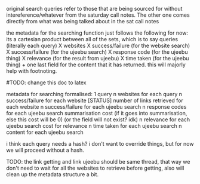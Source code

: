 original search queries refer to those that are being sourced for without intereference/whatever from the saturday call notes. The other one comes directly from what was being talked about in the sat call notes

the metadata for the searching function just follows the following for now:
its a cartesian product between all of the sets, which is to say
queries (literally each query) X websites X success/failure (for the website search) X success/failure (for the ujeebu search) X response code (for the ujeebu thing) X relevance (for the result from ujeebu) X time taken (for the ujeebu thing) + one last field for the content that it has returned. this will majorly help with footnoting.

#TODO: change this doc to latex

metadata for searching formalised:
1 query
n websites for each query
n success/failure for each website [STATUS]
number of links retrieved for each website
n success/failure for each ujeebu search
n response codes for each ujeebu search
summarisation cost (if it goes into summarisation, else this cost will be 0) (or the field will not exist? idk)
n relevance for each ujeebu search
cost for relevance
n time taken for each ujeebu search
n content for each ujeebu search

i think each query needs a hash? i don't want to override things, but for now we will proceed without a hash.

TODO: the link getting and link ujeebu should be same thread, that way we don't need to wait for all the websites to retrieve before getting, also will clean up the metadata structure a bit.